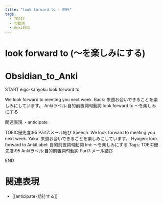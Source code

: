 ```yaml
---
title: "look forward to - 期待"
tags:
  - TOEIC
  - 句動詞
  - Anki対応
---
```


# look forward to (～を楽しみにする)

# Obsidian_to_Anki
START
eigo-kanyoku
look forward to

We look forward to meeting you next week.
Back:
来週お会いできることを楽しみにしています。
Ankiラベル:自的前置詞句動詞
look forward to
～を楽しみにする

関連表現
・anticipate

TOEIC優先度:95
Part7:メール結び
Speech: We look forward to meeting you next week.
Yaku: 来週お会いできることを楽しみにしています。
Hyogen: look forward to
AnkiLabel: 自的前置詞句動詞
Imi: ～を楽しみにする
Tags: TOEIC優先度:95 Ankiラベル:自的前置詞句動詞 Part7:メール結び
<!--ID: 1751813984667-->
END

# 関連表現
- [[anticipate-期待する]] 